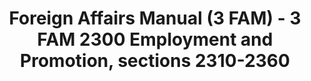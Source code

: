 ---
layout: wrapper_text
category: datasets

# Basic
identifier: "100,730"
title: "Foreign Affairs Manual (3 FAM) - 3 FAM 2300 Employment and Promotion, sections 2310-2360"
describedBy: "http://www.state.gov/m/a/dir/regs/fam/03fam/2300/index.htm"
description: "The Foreign Service Act of 1980 mandated a comprehensive revision to the operation of the Department of State and the personnel assigned to the US Foreign Service. As the statutory authority, the Foreign Affairs Manual (FAM), details the Department of State's regulations and policies on its structure and operations. Currently, there are over 25,000 pages of policies and procedures published in 16 volumes of the FAM and 38 corresponding sections of the Foreign Affairs Handbook (FAH). The FAM and FAH are revised accordingly as changes in the organization occur. 3 FAM 2300 contains documentation of the following administrative components: - 2310 Merit Promotion and Placement Program - 2320 Promotion of the Members of the Foreign Service - 2330 Hours of Work - 2340 Personnel Actions - 2350 Personnel Records - 2360 Telework"
programCode:
  - "014:003"
bureauCode:
  - "014:00"

# Dates
modified: "2011-03-02"

# POC
poc:
  type: "vcard:Contact"
  fn: "Kottmyer, Alice"
  hasEmail: "mailto:KottmyerAM@state.gov"

# Publisher
publisher:
  type: "org:Organization"
  name: "U.S. Department of State"

# Spatiotemporal
spatial: "World"
temporal: "1980-01-01T00:00:01Z/2011-12-31T23:59:59Z"

# Distribution
distribution:
  - type: "dcat:Distribution"
    downloadURL: "http://www.state.gov/m/a/dir/regs/fam/03fam/2300/index.htm"
    mediaType: "text/html"
  - type: "dcat:Distribution"
    accessURL: "http://www.state.gov/m/a/dir/regs/fam/03fam/2300/index.htm"
    format: "html"

# Keywords
keyword:
  - "-"
---